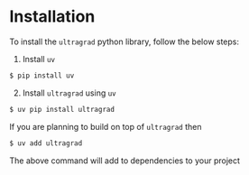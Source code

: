 # Installation
To install the `ultragrad` python library, follow the below steps:
1. Install `uv`
```bash
$ pip install uv
```
2. Install `ultragrad` using `uv`
```bash
$ uv pip install ultragrad
```
If you are planning to build on top of `ultragrad` then
```bash
$ uv add ultragrad
```
The above command will add to dependencies to your project